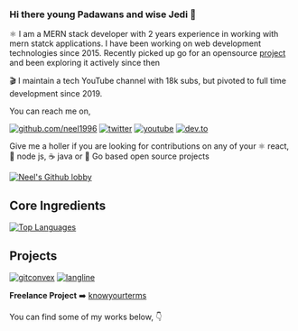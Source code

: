 ### Hi there young Padawans and wise Jedi 🌠

:atom_symbol: I am a MERN stack developer with 2 years experience in working with mern statck applications. I have been working on web development technologies since 2015. Recently picked up go for an opensource [project](https://github.com/neel1996/gitconvex) and been exploring it actively since then

:clapper: I maintain a tech YouTube channel with 18k subs, but pivoted to full time development since 2019. 

You can reach me on,

[![github.com/neel1996](https://img.shields.io/badge/GitHub-100000?style=for-the-badge&logo=github&logoColor=white)](https://github.com/neel1996)
[![twitter](https://img.shields.io/badge/Twitter-1DA1F2?style=for-the-badge&logo=twitter&logoColor=white
)](https://twitter.com/neeldev96)
[![youtube](https://img.shields.io/badge/YouTube-FF0000?style=for-the-badge&logo=youtube&logoColor=white)](https://www.youtube.com/user/itassistors)
[![dev.to](https://img.shields.io/badge/dev.to-0A0A0A?style=for-the-badge&logo=dev.to&logoColor=white
)](https://dev.to/neel1996)

Give me a holler if you are looking for contributions on any of your :atom_symbol: react, 🚀 node js, :coffee: java or 🐹 Go based open source projects 

[![Neel's Github lobby](https://github-readme-stats-git-master.neel1996.vercel.app/api?username=neel1996&count_private=true&show_icons=true&theme=cobalt)](https://github.com/neel1996?tab=repositories)

## Core Ingredients
[![Top Languages](https://github-readme-stats-git-master-neel1996.vercel.app/api/top-langs/?username=neel1996&hide=html,css,c,c%2B%2B&layout=compact&theme=cobalt)](https://github.com/neel1996)

## Projects

[![gitconvex](https://github-readme-stats-git-master.neel1996.vercel.app/api/pin/?username=neel1996&repo=gitconvex&theme=cobalt)](https://github.com/neel1996/gitconvex)
[![langline](https://github-readme-stats-git-master.neel1996.vercel.app/api/pin/?username=neel1996&repo=langline&theme=cobalt)](https://github.com/neel1996/langline)

**Freelance Project** ➡️ [knowyourterms](https://knowyourterms.com/)

You can find some of my works below, :point_down:
